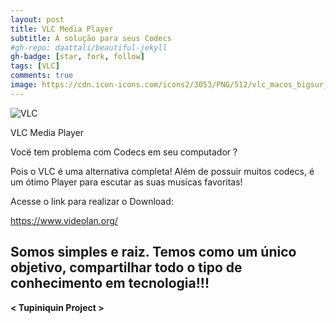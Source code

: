 ```yaml
---
layout: post
title: VLC Media Player
subtitle: A solução para seus Codecs
#gh-repo: daattali/beautiful-jekyll
gh-badge: [star, fork, follow]
tags: [VLC]
comments: true
image: https://cdn.icon-icons.com/icons2/3053/PNG/512/vlc_macos_bigsur_icon_189584.png
---
```


![VLC](https://cdn.icon-icons.com/icons2/3053/PNG/512/vlc_macos_bigsur_icon_189584.png)

VLC Media Player

Vocë tem problema com Codecs em seu computador ?

Pois o VLC é uma alternativa completa! Além de possuir muitos codecs, é um ótimo Player para escutar as suas musicas favoritas!

Acesse o link para realizar o Download:

https://www.videolan.org/

## Somos simples e raiz. Temos como um único objetivo, compartilhar todo o tipo de conhecimento em tecnologia!!!

**< Tupiniquin Project >**
